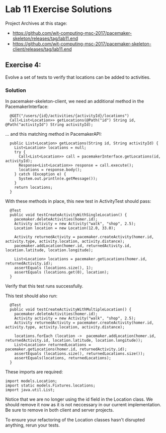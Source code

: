 # Lab 11 Exercise Solutions

Project Archives at this stage:

- <https://github.com/wit-computing-msc-2017/pacemaker-skeleton/releases/tag/lab11.end>
- <https://github.com/wit-computing-msc-2017/pacemaker-skeleton-client/releases/tag/lab11.end>

## Exercise 4:

Evolve a set of tests to verify that locations can be added to activities.

### Solution

In pacemaker-skeleton-client, we need an additional method in the PacemakerInterface:

~~~
  @GET("/users/{id}/activities/{activityId}/locations")
  Call<List<Location>> getLocations(@Path("id") String id, @Path("activityId") String activityId);
~~~

... and this matching method in PacemakerAPI:

~~~
  public List<Location> getLocations(String id, String activityId) {
    List<Location> locations = null;
    try {
      Call<List<Location>> call = pacemakerInterface.getLocations(id, activityId);
      Response<List<Location>> response = call.execute();
      locations = response.body();
    } catch (Exception e) {
      System.out.println(e.getMessage());
    }
    return locations;
  }
~~~

With these methods in place, this new test in ActivityTest should pass:

~~~
  @Test
  public void testCreateActivityWithSingleLocation() {
    pacemaker.deleteActivities(homer.id);
    Activity activity = new Activity("walk", "shop", 2.5);
    Location location = new Location(12.0, 33.0);
    
    Activity returnedActivity = pacemaker.createActivity(homer.id, activity.type, activity.location, activity.distance);
    pacemaker.addLocation(homer.id, returnedActivity.id, location.latitude, location.longitude);
    
    List<Location> locations = pacemaker.getLocations(homer.id, returnedActivity.id);
    assertEquals (locations.size(), 1);
    assertEquals (locations.get(0), location);
  }
~~~

Verify that this test runs successfully.

This test should also run:

~~~
  @Test
  public void testCreateActivityWithMultipleLocation() {
    pacemaker.deleteActivities(homer.id);
    Activity activity = new Activity("walk", "shop", 2.5);
    Activity returnedActivity = pacemaker.createActivity(homer.id, activity.type, activity.location, activity.distance);
    
    locations.forEach (location ->  pacemaker.addLocation(homer.id, returnedActivity.id, location.latitude, location.longitude));
    List<Location> returnedLocations = pacemaker.getLocations(homer.id, returnedActivity.id);
    assertEquals (locations.size(), returnedLocations.size());
    assertEquals(locations, returnedLocations);
  }
~~~  

These imports are required:

~~~
import models.Location;
import static models.Fixtures.locations;
import java.util.List;
~~~

Notice that we are no longer using the id field in the Location class. We should remove it now as it is not neccessary in our current implementation. Be sure to remove in both client and server projects.

To ensure your refactoring of the Location classes hasn't disrupted anything, rerun your tests.

